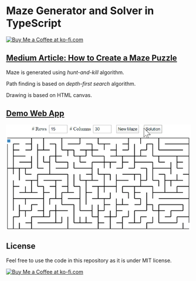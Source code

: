 # Maze Generator and Solver in TypeScript

<a href='https://ko-fi.com/changhuixu' target='_blank'><img height='36' style='border:0px;height:36px;' src='https://cdn.ko-fi.com/cdn/kofi3.png?v=2' border='0' alt='Buy Me a Coffee at ko-fi.com' /></a>

## [Medium Article: How to Create a Maze Puzzle](https://medium.com/swlh/how-to-create-a-maze-puzzle-3f6a5c25abe)

Maze is generated using _hunt-and-kill_ algorithm.

Path finding is based on _depth-first search_ algorithm.

Drawing is based on HTML canvas.

## [Demo Web App](https://changhuixu.github.io/angular-maze/)

![maze puzzle](./maze.gif)

## License

Feel free to use the code in this repository as it is under MIT license.

<a href='https://ko-fi.com/changhuixu' target='_blank'><img height='36' style='border:0px;height:36px;' src='https://cdn.ko-fi.com/cdn/kofi3.png?v=2' border='0' alt='Buy Me a Coffee at ko-fi.com' /></a>
